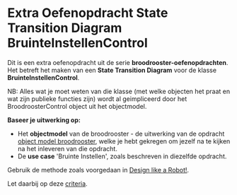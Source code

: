 # Extra Oefenopdracht State Transition Diagram BruinteInstellenControl

Dit is een extra oefenopdracht uit de serie **broodrooster-oefenopdrachten**.
Het betreft het maken van een **State Transition Diagram** voor de klasse **BruinteInstellenControl**.  

NB: Alles wat je moet weten van die klasse (met welke objecten het praat en wat zijn publieke functies zijn) wordt al geimpliceerd door het BroodroosterControl object uit het objectmodel.

**Baseer je uitwerking op:**
- Het **objectmodel** van de broodrooster - de uitwerking van de opdracht [object model broodrooster](../object-model-broodrooster/object-model-broodrooster.md), welke je hebt gekregen om jezelf na te kijken na het inleveren van die opdracht.
- De **use case** 'Bruinte Instellen', zoals beschreven in diezelfde opdracht.

Gebruik de methode zoals voorgedaan in [Design like a Robot!](../../../../../onderwijsmateriaal/readers/Design%20Like%20a%20Robot!.pdf). 

Let daarbij op deze [criteria](../../../../../leerdoelen/portfolio-items/state-transition-diagram.md).


